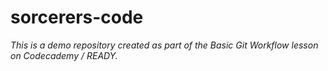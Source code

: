 # sorcerers-code

*This is a demo repository created as part of the Basic Git Workflow lesson on Codecademy / READY.*
